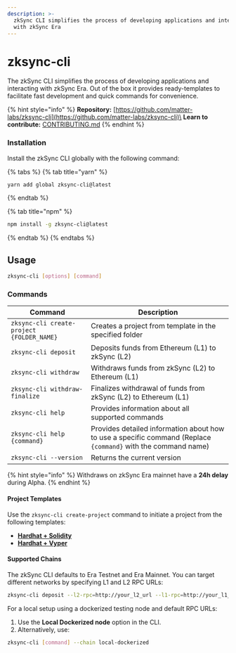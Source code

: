 ```yaml
---
description: >-
  zkSync CLI simplifies the process of developing applications and interacting
  with zkSync Era
---
```


# zksync-cli

The zkSync CLI simplifies the process of developing applications and interacting with zkSync Era. Out of the box it provides ready-templates to facilitate fast development and quick commands for convenience. &#x20;

{% hint style="info" %}
**Repository:** [https://github.com/matter-labs/zksync-cli](https://github.com/matter-labs/zksync-cli)\
**Learn to contribute:** [CONTRIBUTING.md](https://github.com/matter-labs/zksync-cli/blob/main/.github/CONTRIBUTING.md)
{% endhint %}

### Installation

Install the zkSync CLI globally with the following command:

{% tabs %}
{% tab title="yarn" %}
```bash
yarn add global zksync-cli@latest
```
{% endtab %}

{% tab title="npm" %}
```bash
npm install -g zksync-cli@latest
```
{% endtab %}
{% endtabs %}

## Usage

```bash
zksync-cli [options] [command]
```

### Commands

| Command                                   | Description                                                                                                   |
| ----------------------------------------- | ------------------------------------------------------------------------------------------------------------- |
| `zksync-cli create-project {FOLDER_NAME}` | Creates a project from template in the specified folder                                                       |
| `zksync-cli deposit`                      | Deposits funds from Ethereum (L1) to zkSync (L2)                                                              |
| `zksync-cli withdraw`                     | Withdraws funds from zkSync (L2) to Ethereum (L1)                                                             |
| `zksync-cli withdraw-finalize`            | Finalizes withdrawal of funds from zkSync (L2) to Ethereum (L1)                                               |
| `zksync-cli help`                         | Provides information about all supported commands                                                             |
| `zksync-cli help {command}`               | Provides detailed information about how to use a specific command (Replace `{command}` with the command name) |
| `zksync-cli --version`                    | Returns the current version                                                                                   |

{% hint style="info" %}
Withdraws on zkSync Era mainnet have a **24h delay** during Alpha.
{% endhint %}

#### Project Templates

Use the `zksync-cli create-project` command to initiate a project from the following templates:

* [**Hardhat + Solidity**](https://github.com/matter-labs/zksync-hardhat-template)
* [**Hardhat + Vyper**](https://github.com/matter-labs/zksync-hardhat-vyper-template)

#### Supported Chains

The zkSync CLI defaults to Era Testnet and Era Mainnet. You can target different networks by specifying L1 and L2 RPC URLs:

```bash
zksync-cli deposit --l2-rpc=http://your_l2_url --l1-rpc=http://your_l1_url
```

For a local setup using a dockerized testing node and default RPC URLs:

1. Use the **Local Dockerized node** option in the CLI.
2. Alternatively, use:

```bash
zksync-cli [command] --chain local-dockerized
```
